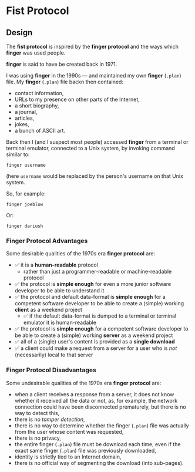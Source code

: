 # Fist Protocol



## Design

The **fist protocol** is inspired by the **finger protocol** and the ways which **finger** was used people.

**finger** is said to have be created back in 1971.

I was using **finger** in the 1990s — and maintained my own **finger** (`.plan`) file.
My **finger** (`.plan`) file backn then contained:
* contact information,
* URLs to my presence on other parts of the Internet,
* a short biography,
* a journal,
* articles,
* jokes,
* a bunch of ASCII art.

Back then I (and I suspect most people) accessed **finger** from a terminal or terminal emulator, connected to a Unix system, by invoking command similar to:
```
finger username
```
(here `username` would be replaced by the person's username on that Unix system.

So, for example:
```
finger joeblow
```
Or:
```
finger dariush
```

### Finger Protocol Advantages

Some desirable qualities of the 1970s era **finger protocol** are:

* ✅ it is a **human-readable** protocol
  * rather than just a programmer-readable or machine-readable protocol
* ✅ the protocol is **simple enough** for even a more junior software developer to be able to understand it
* ✅ the protocol and default data-format is **simple enough** for a competent software developer to be able to create a (simple) working **client** as a weekend project
  * ✅ if the default data-format is dumped to a terminal or terminal emulator it is human-readable
* ✅ the protocol is **simple enough** for a competent software developer to be able to create a (simple) working **server** as a weekend project
* ✅ all of a (single) user's content is provided as a **single download**
* ✅ a client could make a request from a server for a user who is _not_ (necessarily) local to that server

### Finger Protocol Disadvantages

Some undesirable qualities of the 1970s era **finger protocol** are:

* when a client receives a response from a server, it does not know whether it received all the data or not, as, for example, the network connection could have been disconnected prematurely, but there is no way to detect this,
* there is no _tamper detection_,
* there is no way to determine whether the finger (`.plan`) file was actually from the user whose content was requested,
* there is no privacy,
* the entire finger (`.plan`) file must be download each time, even if the exact same finger (`.plan`) file was previously downloaded,
* identity is strictly tied to an Internet domain,
* there is no official way of segmenting the download (into sub-pages).


